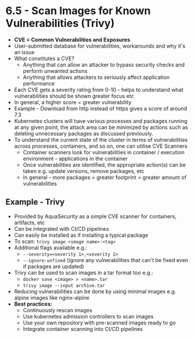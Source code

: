 # 6.5 - Scan Images for Known Vulnerabilities (Trivy)

- **CVE = Common Vulnerabilities and Exposures**
- User-submitted database for vulnerabilities, workarounds and why it's an issue
- What constitutes a CVE?
  - Anything that can allow an attacker to bypass security checks and perform
unwanted actions
  - Anything that allows attackers to seriously affect application performance
- Each CVE gets a severity rating from 0-10 - helps to understand what vulnerabilities
should be shown greater focus etc
- In general, a higher score = greater vulnerability
- Example - Download from http instead of https gives a score of around 7.3
- Kubernetes clusters will have various processes and packages running at any given
point, the attack area can be minimized by actions such as deleting unnecessary
packages as discussed previously.
- To understand the current state of the cluster in terms of vulnerabilities across
processes, containers, and so on, one can utilise CVE Scanners
  - Container scanners look for vulnerabilities in container / execution
environment - applications in the container
  - Once vulnerabilities are identified, the appropriate action(s) can be taken e.g.
update versions, remove packages, etc
  - In general - more packages = greater footprint = greater amount of
vulnerabilities

## Example - Trivy

- Provided by AquaSecurity as a simple CVE scanner for containers, artifacts,
etc
- Can be integrated with CI/CD pipelines
- Can easily be installed as if installing a typical package
- To scan: `trivy image <image name>:<tag>`
- Additional flags available e.g.:
  - `--severity=<severity 1>,<severity 2>`
  - `--ignore-unfixed` (ignore any vulnerabilities that can't be fixed even if packages are updated)
- Trivy can be used to scan images in a tar format too e.g.:
  - `docker save <image> > <name>.tar`
  - `trivy image --input archive.tar`
- Reducing vulnerabilities can be done by using minimal images e.g. alpine images like nginx-alpine
- **Best practices:**
  - Continuously rescan images
  - Use kubernetes admission controllers to scan images
  - Use your own repository with pre-scanned images ready to go
  - Integrate container scanning into CI/CD pipelines
